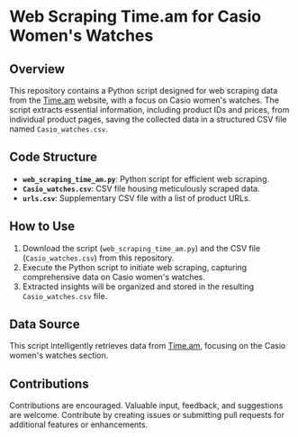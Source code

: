 # Web Scraping Time.am for Casio Women's Watches

## Overview
This repository contains a Python script designed for web scraping data from the [Time.am](https://time.am) website, with a focus on Casio women's watches. The script extracts essential information, including product IDs and prices, from individual product pages, saving the collected data in a structured CSV file named `Casio_watches.csv`.

## Code Structure
- **`web_scraping_time_am.py`**: Python script for efficient web scraping.
- **`Casio_watches.csv`**: CSV file housing meticulously scraped data.
- **`urls.csv`**: Supplementary CSV file with a list of product URLs.

## How to Use
1. Download the script (`web_scraping_time_am.py`) and the CSV file (`Casio_watches.csv`) from this repository.
2. Execute the Python script to initiate web scraping, capturing comprehensive data on Casio women's watches.
3. Extracted insights will be organized and stored in the resulting `Casio_watches.csv` file.

## Data Source
This script intelligently retrieves data from [Time.am](https://time.am), focusing on the Casio women's watches section.

## Contributions
Contributions are encouraged. Valuable input, feedback, and suggestions are welcome. Contribute by creating issues or submitting pull requests for additional features or enhancements.
